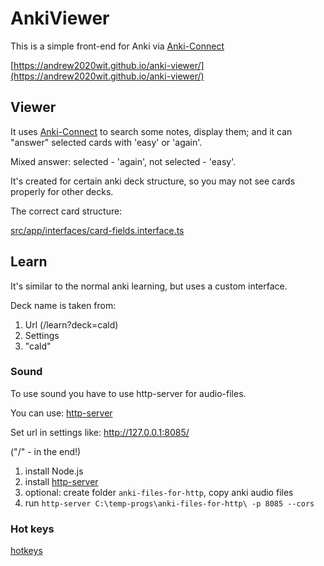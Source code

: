 # AnkiViewer

This is a simple front-end for Anki via [Anki-Connect](https://git.sr.ht/~foosoft/anki-connect/)

[https://andrew2020wit.github.io/anki-viewer/](https://andrew2020wit.github.io/anki-viewer/)

## Viewer

It uses [Anki-Connect](https://git.sr.ht/~foosoft/anki-connect/) to search some notes, display them;
and it can "answer" selected cards with 'easy' or 'again'.

Mixed answer: selected - 'again', not selected - 'easy'.

It's created for certain anki deck structure, so you may not see cards properly for other decks.

The correct card structure:

[src/app/interfaces/card-fields.interface.ts](src/app/interfaces/card-fields.interface.ts)

## Learn

It's similar to the normal anki learning, but uses a custom interface.

Deck name is taken from:

1. Url (/learn?deck=cald)
2. Settings
3. "cald"

### Sound

To use sound you have to use http-server for audio-files.

You can use: [http-server](https://github.com/http-party/http-server/tree/master)

Set url in settings like: http://127.0.0.1:8085/

("/" - in the end!)

1. install Node.js
2. install [http-server](https://github.com/http-party/http-server/tree/master)
3. optional: create folder `anki-files-for-http`, copy anki audio files
4. run `http-server C:\temp-progs\anki-files-for-http\ -p 8085 --cors`

### Hot keys

[hotkeys](src/app/utils/hot-keys.ts)
